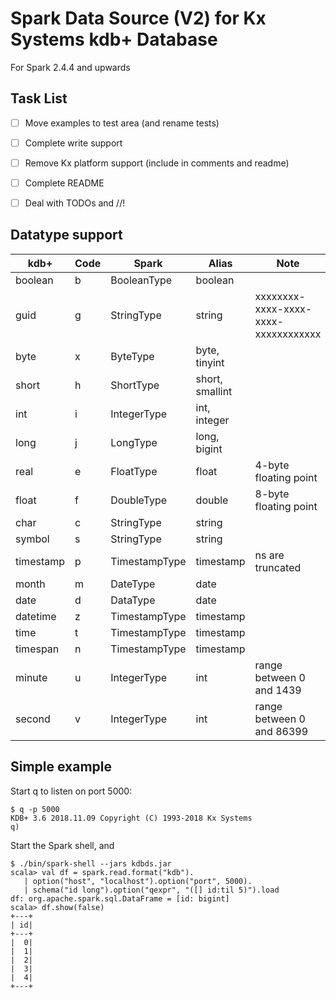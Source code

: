# Spark Data Source (V2) for Kx Systems kdb+ Database

For Spark 2.4.4 and upwards

## Task List

- [ ] Move examples to test area (and rename tests)
- [ ] Complete write support
- [ ] Remove Kx platform support (include in comments and readme)
- [ ] Complete README
- [ ] Deal with TODOs and //!


## Datatype support

kdb+ | Code | Spark | Alias | Note
-- | -- | -- | -- | --
boolean | b | BooleanType | boolean
guid | g | StringType | string | xxxxxxxx-xxxx-xxxx-xxxx-xxxxxxxxxxxx
byte | x | ByteType | byte, tinyint
short | h | ShortType | short, smallint
int | i | IntegerType | int, integer
long | j | LongType | long, bigint
real | e | FloatType | float | 4-byte floating point
float | f | DoubleType | double | 8-byte floating point
char | c | StringType | string
symbol | s | StringType | string
timestamp | p | TimestampType | timestamp | ns are truncated
month | m | DateType | date 
date | d | DataType | date
datetime | z | TimestampType | timestamp
time | t | TimestampType | timestamp
timespan | n | TimestampType | timestamp
minute | u | IntegerType | int | range between 0 and 1439
second | v | IntegerType | int | range between 0 and 86399

## Simple example

Start q to listen on port 5000:
```
$ q -p 5000
KDB+ 3.6 2018.11.09 Copyright (C) 1993-2018 Kx Systems
q)
```

Start the Spark shell, and 
```
$ ./bin/spark-shell --jars kdbds.jar
scala> val df = spark.read.format("kdb").
   | option("host", "localhost").option("port", 5000).
   | schema("id long").option("qexpr", "([] id:til 5)").load
df: org.apache.spark.sql.DataFrame = [id: bigint]   
scala> df.show(false)
+---+
| id|
+---+
|  0|
|  1|
|  2|
|  3|
|  4|
+---+
```

